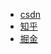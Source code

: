 - [csdn](http://blog.csdn.net/u012229321/article/details/79249731)
- [知乎](https://zhuanlan.zhihu.com/p/33566171)
- [֪掘金](https://juejin.im/post/5a75d3c0f265da4e88378387)